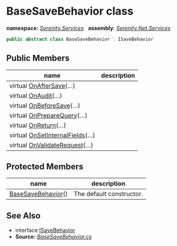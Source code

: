 # BaseSaveBehavior class
**namespace:** *[Serenity.Services](../README.md#serenity.services-namespace)*   **assembly**: *[Serenity.Net.Services](../README.md)*

```csharp
public abstract class BaseSaveBehavior : ISaveBehavior
```

## Public Members

| name | description |
| --- | --- |
| virtual [OnAfterSave](BaseSaveBehavior/OnAfterSave.md)(…) |  |
| virtual [OnAudit](BaseSaveBehavior/OnAudit.md)(…) |  |
| virtual [OnBeforeSave](BaseSaveBehavior/OnBeforeSave.md)(…) |  |
| virtual [OnPrepareQuery](BaseSaveBehavior/OnPrepareQuery.md)(…) |  |
| virtual [OnReturn](BaseSaveBehavior/OnReturn.md)(…) |  |
| virtual [OnSetInternalFields](BaseSaveBehavior/OnSetInternalFields.md)(…) |  |
| virtual [OnValidateRequest](BaseSaveBehavior/OnValidateRequest.md)(…) |  |

## Protected Members

| name | description |
| --- | --- |
| [BaseSaveBehavior](BaseSaveBehavior/BaseSaveBehavior.md)() | The default constructor. |

## See Also

* interface [ISaveBehavior](ISaveBehavior.md)
* **Source:** *[BaseSaveBehavior.cs](https://github.com/serenity-is/Serenity/blob/master/src/Serenity.Net.Services/RequestHandlers/Save/BaseSaveBehavior.cs)*